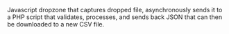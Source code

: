 Javascript dropzone that captures dropped file, asynchronously sends it to a PHP script that validates, processes, and sends back JSON that can then be downloaded to a new CSV file.
